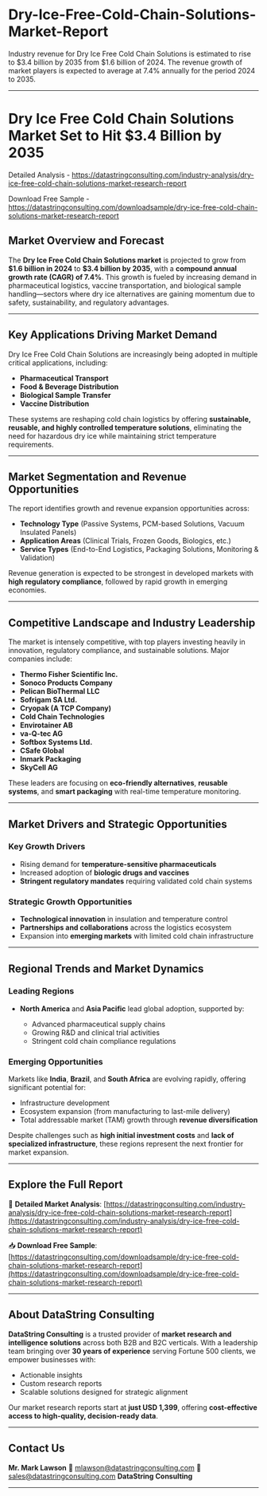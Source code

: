 # Dry-Ice-Free-Cold-Chain-Solutions-Market-Report

Industry revenue for Dry Ice Free Cold Chain Solutions is estimated to rise to $3.4 billion by 2035 from $1.6 billion of 2024. The revenue growth of market players is expected to average at 7.4% annually for the period 2024 to 2035.

---

# **Dry Ice Free Cold Chain Solutions Market Set to Hit \$3.4 Billion by 2035**

Detailed Analysis - https://datastringconsulting.com/industry-analysis/dry-ice-free-cold-chain-solutions-market-research-report

Download Free Sample - https://datastringconsulting.com/downloadsample/dry-ice-free-cold-chain-solutions-market-research-report

## **Market Overview and Forecast**

The **Dry Ice Free Cold Chain Solutions market** is projected to grow from **\$1.6 billion in 2024** to **\$3.4 billion by 2035**, with a **compound annual growth rate (CAGR) of 7.4%**. This growth is fueled by increasing demand in pharmaceutical logistics, vaccine transportation, and biological sample handling—sectors where dry ice alternatives are gaining momentum due to safety, sustainability, and regulatory advantages.

---

## **Key Applications Driving Market Demand**

Dry Ice Free Cold Chain Solutions are increasingly being adopted in multiple critical applications, including:

* **Pharmaceutical Transport**
* **Food & Beverage Distribution**
* **Biological Sample Transfer**
* **Vaccine Distribution**

These systems are reshaping cold chain logistics by offering **sustainable, reusable, and highly controlled temperature solutions**, eliminating the need for hazardous dry ice while maintaining strict temperature requirements.

---

## **Market Segmentation and Revenue Opportunities**

The report identifies growth and revenue expansion opportunities across:

* **Technology Type** (Passive Systems, PCM-based Solutions, Vacuum Insulated Panels)
* **Application Areas** (Clinical Trials, Frozen Goods, Biologics, etc.)
* **Service Types** (End-to-End Logistics, Packaging Solutions, Monitoring & Validation)

Revenue generation is expected to be strongest in developed markets with **high regulatory compliance**, followed by rapid growth in emerging economies.

---

## **Competitive Landscape and Industry Leadership**

The market is intensely competitive, with top players investing heavily in innovation, regulatory compliance, and sustainable solutions. Major companies include:

* **Thermo Fisher Scientific Inc.**
* **Sonoco Products Company**
* **Pelican BioThermal LLC**
* **Sofrigam SA Ltd.**
* **Cryopak (A TCP Company)**
* **Cold Chain Technologies**
* **Envirotainer AB**
* **va-Q-tec AG**
* **Softbox Systems Ltd.**
* **CSafe Global**
* **Inmark Packaging**
* **SkyCell AG**

These leaders are focusing on **eco-friendly alternatives**, **reusable systems**, and **smart packaging** with real-time temperature monitoring.

---

## **Market Drivers and Strategic Opportunities**

### **Key Growth Drivers**

* Rising demand for **temperature-sensitive pharmaceuticals**
* Increased adoption of **biologic drugs and vaccines**
* **Stringent regulatory mandates** requiring validated cold chain systems

### **Strategic Growth Opportunities**

* **Technological innovation** in insulation and temperature control
* **Partnerships and collaborations** across the logistics ecosystem
* Expansion into **emerging markets** with limited cold chain infrastructure

---

## **Regional Trends and Market Dynamics**

### **Leading Regions**

* **North America** and **Asia Pacific** lead global adoption, supported by:

  * Advanced pharmaceutical supply chains
  * Growing R\&D and clinical trial activities
  * Stringent cold chain compliance regulations

### **Emerging Opportunities**

Markets like **India**, **Brazil**, and **South Africa** are evolving rapidly, offering significant potential for:

* Infrastructure development
* Ecosystem expansion (from manufacturing to last-mile delivery)
* Total addressable market (TAM) growth through **revenue diversification**

Despite challenges such as **high initial investment costs** and **lack of specialized infrastructure**, these regions represent the next frontier for market expansion.

---

## **Explore the Full Report**

📘 **Detailed Market Analysis**:
[https://datastringconsulting.com/industry-analysis/dry-ice-free-cold-chain-solutions-market-research-report](https://datastringconsulting.com/industry-analysis/dry-ice-free-cold-chain-solutions-market-research-report)

📥 **Download Free Sample**:
[https://datastringconsulting.com/downloadsample/dry-ice-free-cold-chain-solutions-market-research-report](https://datastringconsulting.com/downloadsample/dry-ice-free-cold-chain-solutions-market-research-report)

---

## **About DataString Consulting**

**DataString Consulting** is a trusted provider of **market research and intelligence solutions** across both B2B and B2C verticals. With a leadership team bringing over **30 years of experience** serving Fortune 500 clients, we empower businesses with:

* Actionable insights
* Custom research reports
* Scalable solutions designed for strategic alignment

Our market research reports start at **just USD 1,399**, offering **cost-effective access to high-quality, decision-ready data**.

---

## **Contact Us**

**Mr. Mark Lawson**
📧 [mlawson@datastringconsulting.com](mailto:mlawson@datastringconsulting.com)
📧 [sales@datastringconsulting.com](mailto:sales@datastringconsulting.com)
**DataString Consulting**

---

